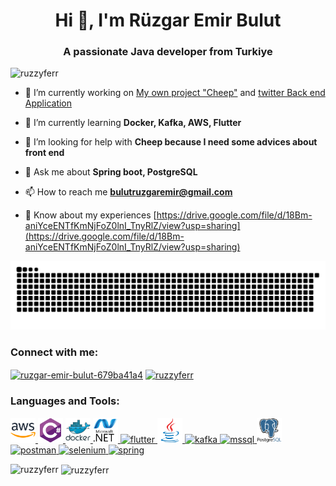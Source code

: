 <h1 align="center">Hi 👋, I'm Rüzgar Emir Bulut</h1>
<h3 align="center">A passionate Java developer from Turkiye</h3>

<p align="left"> <img src="https://komarev.com/ghpvc/?username=ruzzyferr&label=Profile%20views&color=0e75b6&style=flat" alt="ruzzyferr" /> </p>

- 🔭 I’m currently working on [My own project "Cheep"](https://github.com/Ruzzyferr/CheepNew) and [twitter Back end Application](https://github.com/Ruzzyferr/twitterLikeBackend)

- 🌱 I’m currently learning **Docker, Kafka, AWS, Flutter**

- 🤝 I’m looking for help with **Cheep because I need some advices about front end**

- 💬 Ask me about **Spring boot, PostgreSQL**

- 📫 How to reach me **bulutruzgaremir@gmail.com**

- 📄 Know about my experiences [https://drive.google.com/file/d/18Bm-aniYceENTfKmNjFoZ0lnI_TnyRlZ/view?usp=sharing](https://drive.google.com/file/d/18Bm-aniYceENTfKmNjFoZ0lnI_TnyRlZ/view?usp=sharing)

<picture>
  <source media="(prefers-color-scheme: dark)" srcset="https://raw.githubusercontent.com/CagatayAkkas/CagatayAkkas/output/github-contribution-grid-snake-dark.svg">
  <source media="(prefers-color-scheme: light)" srcset="https://raw.githubusercontent.com/CagatayAkkas/CagatayAkkas/output/github-contribution-grid-snake.svg">
  <img alt="github contribution grid snake animation" src="https://raw.githubusercontent.com/CagatayAkkas/CagatayAkkas/output/github-contribution-grid-snake.svg">
</picture>

<h3 align="left">Connect with me:</h3>
<p align="left">
<a href="https://linkedin.com/in/ruzgar-emir-bulut-679ba41a4" target="blank"><img align="center" src="https://raw.githubusercontent.com/rahuldkjain/github-profile-readme-generator/master/src/images/icons/Social/linked-in-alt.svg" alt="ruzgar-emir-bulut-679ba41a4" height="30" width="40" /></a>
<a href="https://www.youtube.com/c/ruzzyferr" target="blank"><img align="center" src="https://raw.githubusercontent.com/rahuldkjain/github-profile-readme-generator/master/src/images/icons/Social/youtube.svg" alt="ruzzyferr" height="30" width="40" /></a>
</p>

<h3 align="left">Languages and Tools:</h3>
<p align="left"> <a href="https://aws.amazon.com" target="_blank" rel="noreferrer"> <img src="https://raw.githubusercontent.com/devicons/devicon/master/icons/amazonwebservices/amazonwebservices-original-wordmark.svg" alt="aws" width="40" height="40"/> </a> <a href="https://www.w3schools.com/cs/" target="_blank" rel="noreferrer"> <img src="https://raw.githubusercontent.com/devicons/devicon/master/icons/csharp/csharp-original.svg" alt="csharp" width="40" height="40"/> </a> <a href="https://www.docker.com/" target="_blank" rel="noreferrer"> <img src="https://raw.githubusercontent.com/devicons/devicon/master/icons/docker/docker-original-wordmark.svg" alt="docker" width="40" height="40"/> </a> <a href="https://dotnet.microsoft.com/" target="_blank" rel="noreferrer"> <img src="https://raw.githubusercontent.com/devicons/devicon/master/icons/dot-net/dot-net-original-wordmark.svg" alt="dotnet" width="40" height="40"/> </a> <a href="https://flutter.dev" target="_blank" rel="noreferrer"> <img src="https://www.vectorlogo.zone/logos/flutterio/flutterio-icon.svg" alt="flutter" width="40" height="40"/> </a> <a href="https://www.java.com" target="_blank" rel="noreferrer"> <img src="https://raw.githubusercontent.com/devicons/devicon/master/icons/java/java-original.svg" alt="java" width="40" height="40"/> </a> <a href="https://kafka.apache.org/" target="_blank" rel="noreferrer"> <img src="https://www.vectorlogo.zone/logos/apache_kafka/apache_kafka-icon.svg" alt="kafka" width="40" height="40"/> </a> <a href="https://www.microsoft.com/en-us/sql-server" target="_blank" rel="noreferrer"> <img src="https://www.svgrepo.com/show/303229/microsoft-sql-server-logo.svg" alt="mssql" width="40" height="40"/> </a> <a href="https://www.postgresql.org" target="_blank" rel="noreferrer"> <img src="https://raw.githubusercontent.com/devicons/devicon/master/icons/postgresql/postgresql-original-wordmark.svg" alt="postgresql" width="40" height="40"/> </a> <a href="https://postman.com" target="_blank" rel="noreferrer"> <img src="https://www.vectorlogo.zone/logos/getpostman/getpostman-icon.svg" alt="postman" width="40" height="40"/> </a> <a href="https://www.selenium.dev" target="_blank" rel="noreferrer"> <img src="https://raw.githubusercontent.com/detain/svg-logos/780f25886640cef088af994181646db2f6b1a3f8/svg/selenium-logo.svg" alt="selenium" width="40" height="40"/> </a> <a href="https://spring.io/" target="_blank" rel="noreferrer"> <img src="https://www.vectorlogo.zone/logos/springio/springio-icon.svg" alt="spring" width="40" height="40"/> </a> </p>

<p><img align="left" src="https://github-readme-stats.vercel.app/api/top-langs?username=ruzzyferr&show_icons=true&theme=tokyonight&locale=en&layout=compact" alt="ruzzyferr" /></p>

<p>&nbsp;<img align="center" src="https://github-readme-stats.vercel.app/api?username=ruzzyferr&show_icons=true&theme=dark&locale=en" alt="ruzzyferr" /></p>
